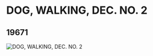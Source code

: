 # DOG, WALKING, DEC. NO. 2
## 19671
![DOG, WALKING, DEC. NO. 2](https://lc-www-live-s.legocdn.com/media/bricks/5/2/6102257.jpg)